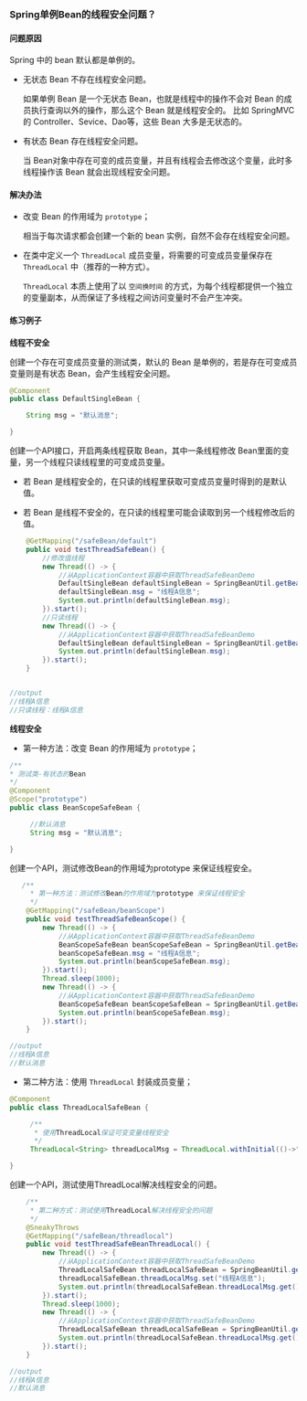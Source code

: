
### Spring单例Bean的线程安全问题？

#### 问题原因

Spring 中的 bean 默认都是单例的。

- 无状态 Bean 不存在线程安全问题。

  如果单例 Bean 是一个无状态 Bean，也就是线程中的操作不会对 Bean 的成员执行查询以外的操作，那么这个 Bean 就是线程安全的。 比如 SpringMVC 的 Controller、Sevice、Dao等，这些 Bean 大多是无状态的。

- 有状态 Bean 存在线程安全问题。

  当 Bean对象中存在可变的成员变量，并且有线程会去修改这个变量，此时多线程操作该 Bean 就会出现线程安全问题。

#### 解决办法

- 改变 Bean 的作用域为 `prototype`；

  相当于每次请求都会创建一个新的 bean 实例，自然不会存在线程安全问题。

- 在类中定义一个 `ThreadLocal` 成员变量，将需要的可变成员变量保存在 `ThreadLocal` 中（推荐的一种方式）。

  `ThreadLocal` 本质上使用了以 `空间换时间` 的方式，为每个线程都提供一个独立的变量副本，从而保证了多线程之间访问变量时不会产生冲突。

#### 练习例子

**线程不安全**

创建一个存在可变成员变量的测试类，默认的 Bean 是单例的，若是存在可变成员变量则是有状态 Bean，会产生线程安全问题。

```java
@Component
public class DefaultSingleBean {

    String msg = "默认消息";

}
```

创建一个API接口，开启两条线程获取 Bean，其中一条线程修改 Bean里面的变量，另一个线程只读线程里的可变成员变量。

- 若 Bean 是线程安全的，在只读的线程里获取可变成员变量时得到的是默认值。

- 若 Bean 是线程不安全的，在只读的线程里可能会读取到另一个线程修改后的值。

```java
    @GetMapping("/safeBean/default")
    public void testThreadSafeBean() {
      	//修改值线程
        new Thread(() -> {
            //从ApplicationContext容器中获取ThreadSafeBeanDemo
            DefaultSingleBean defaultSingleBean = SpringBeanUtil.getBean(DefaultSingleBean.class);
            defaultSingleBean.msg = "线程A信息";
            System.out.println(defaultSingleBean.msg);
        }).start();
      	//只读线程
        new Thread(() -> {
            //从ApplicationContext容器中获取ThreadSafeBeanDemo
            DefaultSingleBean defaultSingleBean = SpringBeanUtil.getBean(DefaultSingleBean.class);
            System.out.println(defaultSingleBean.msg);
        }).start();
    }


//output
//线程A信息
//只读线程：线程A信息
```



**线程安全**

- 第一种方法：改变 Bean 的作用域为 `prototype`；

```java
/**
* 测试类-有状态的Bean
*/
@Component
@Scope("prototype")
public class BeanScopeSafeBean {

     //默认消息
     String msg = "默认消息";

}
```

创建一个API，测试修改Bean的作用域为prototype 来保证线程安全。

```java
   /**
     * 第一种方法：测试修改Bean的作用域为prototype 来保证线程安全
     */
    @GetMapping("/safeBean/beanScope")
    public void testThreadSafeBeanScope() {
        new Thread(() -> {
            //从ApplicationContext容器中获取ThreadSafeBeanDemo
            BeanScopeSafeBean beanScopeSafeBean = SpringBeanUtil.getBean(BeanScopeSafeBean.class);
            beanScopeSafeBean.msg = "线程A信息";
            System.out.println(beanScopeSafeBean.msg);
        }).start();
        Thread.sleep(1000);
        new Thread(() -> {
            //从ApplicationContext容器中获取ThreadSafeBeanDemo
            BeanScopeSafeBean beanScopeSafeBean = SpringBeanUtil.getBean(BeanScopeSafeBean.class);
            System.out.println(beanScopeSafeBean.msg);
        }).start();
    }

//output
//线程A信息
//默认消息
```




- 第二种方法：使用 `ThreadLocal` 封装成员变量；

```java
@Component
public class ThreadLocalSafeBean {

     /**
      * 使用ThreadLocal保证可变变量线程安全
      */
     ThreadLocal<String> threadLocalMsg = ThreadLocal.withInitial(()->"默认消息");

}
```

创建一个API，测试使用ThreadLocal解决线程安全的问题。

```java
    /**
     * 第二种方式：测试使用ThreadLocal解决线程安全的问题
     */
    @SneakyThrows
    @GetMapping("/safeBean/threadlocal")
    public void testThreadSafeBeanThreadLocal() {
        new Thread(() -> {
            //从ApplicationContext容器中获取ThreadSafeBeanDemo
            ThreadLocalSafeBean threadLocalSafeBean = SpringBeanUtil.getBean(ThreadLocalSafeBean.class);
            threadLocalSafeBean.threadLocalMsg.set("线程A信息");
            System.out.println(threadLocalSafeBean.threadLocalMsg.get());
        }).start();
        Thread.sleep(1000);
        new Thread(() -> {
            //从ApplicationContext容器中获取ThreadSafeBeanDemo
            ThreadLocalSafeBean threadLocalSafeBean = SpringBeanUtil.getBean(ThreadLocalSafeBean.class);
            System.out.println(threadLocalSafeBean.threadLocalMsg.get());
        }).start();
    }

//output
//线程A信息
//默认消息
```

